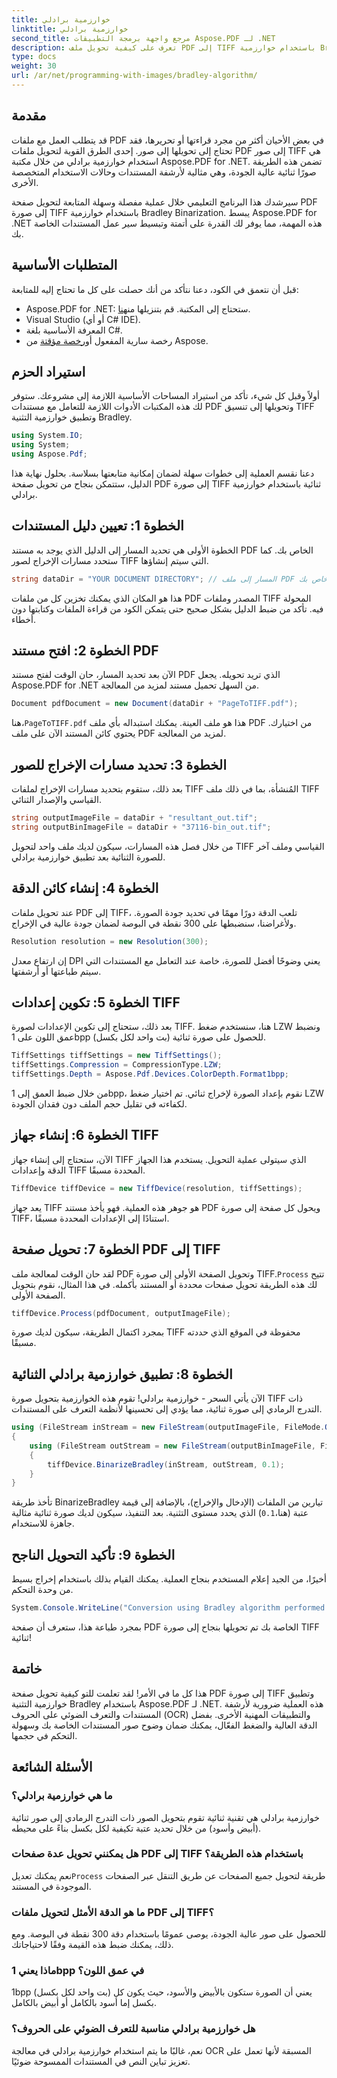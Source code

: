 ```yaml
---
title: خوارزمية برادلي
linktitle: خوارزمية برادلي
second_title: مرجع واجهة برمجة التطبيقات Aspose.PDF لـ .NET
description: تعرف على كيفية تحويل ملف PDF إلى TIFF باستخدام خوارزمية Bradley في Aspose.PDF لـ .NET. دليل خطوة بخطوة، ومتطلبات أساسية، وأسئلة شائعة للتحويل السلس.
type: docs
weight: 30
url: /ar/net/programming-with-images/bradley-algorithm/
---
```

## مقدمة

قد يتطلب العمل مع ملفات PDF في بعض الأحيان أكثر من مجرد قراءتها أو تحريرها، فقد تحتاج إلى تحويلها إلى صور. إحدى الطرق القوية لتحويل ملفات PDF إلى صور TIFF هي استخدام خوارزمية برادلي من خلال مكتبة Aspose.PDF for .NET. تضمن هذه الطريقة صورًا ثنائية عالية الجودة، وهي مثالية لأرشفة المستندات وحالات الاستخدام المتخصصة الأخرى.

سيرشدك هذا البرنامج التعليمي خلال عملية مفصلة وسهلة المتابعة لتحويل صفحة PDF إلى صورة TIFF باستخدام خوارزمية Bradley Binarization. يبسط Aspose.PDF for .NET هذه المهمة، مما يوفر لك القدرة على أتمتة وتبسيط سير عمل المستندات الخاصة بك.

## المتطلبات الأساسية

قبل أن نتعمق في الكود، دعنا نتأكد من أنك حصلت على كل ما تحتاج إليه للمتابعة:

-  Aspose.PDF for .NET: ستحتاج إلى المكتبة. قم بتنزيلها من[هنا](https://releases.aspose.com/pdf/net/).
- Visual Studio (أو أي C# IDE).
- المعرفة الأساسية بلغة C#.
-  رخصة سارية المفعول أو[رخصة مؤقتة](https://purchase.aspose.com/temporary-license/) من Aspose.

## استيراد الحزم

أولاً وقبل كل شيء، تأكد من استيراد المساحات الأساسية اللازمة إلى مشروعك. ستوفر لك هذه المكتبات الأدوات اللازمة للتعامل مع مستندات PDF وتحويلها إلى تنسيق TIFF وتطبيق خوارزمية التثنية Bradley.

```csharp
using System.IO;
using System;
using Aspose.Pdf;
```

دعنا نقسم العملية إلى خطوات سهلة لضمان إمكانية متابعتها بسلاسة. بحلول نهاية هذا الدليل، ستتمكن بنجاح من تحويل صفحة PDF إلى صورة TIFF ثنائية باستخدام خوارزمية برادلي.

## الخطوة 1: تعيين دليل المستندات

الخطوة الأولى هي تحديد المسار إلى الدليل الذي يوجد به مستند PDF الخاص بك. كما ستحدد مسارات الإخراج لصور TIFF التي سيتم إنشاؤها.

```csharp
string dataDir = "YOUR DOCUMENT DIRECTORY"; // المسار إلى ملف PDF الخاص بك
```

هذا هو المكان الذي يمكنك تخزين كل من ملفات PDF المصدر وملفات TIFF المحولة فيه. تأكد من ضبط الدليل بشكل صحيح حتى يتمكن الكود من قراءة الملفات وكتابتها دون أخطاء.

## الخطوة 2: افتح مستند PDF

الآن بعد تحديد المسار، حان الوقت لفتح مستند PDF الذي تريد تحويله. يجعل Aspose.PDF for .NET من السهل تحميل مستند لمزيد من المعالجة.

```csharp
Document pdfDocument = new Document(dataDir + "PageToTIFF.pdf");
```

 هنا،`PageToTIFF.pdf` هذا هو ملف العينة. يمكنك استبداله بأي ملف PDF من اختيارك. يحتوي كائن المستند الآن على ملف PDF لمزيد من المعالجة.

## الخطوة 3: تحديد مسارات الإخراج للصور

بعد ذلك، ستقوم بتحديد مسارات الإخراج لملفات TIFF المُنشأة، بما في ذلك ملف TIFF القياسي والإصدار الثنائي.

```csharp
string outputImageFile = dataDir + "resultant_out.tif";
string outputBinImageFile = dataDir + "37116-bin_out.tif";
```

من خلال فصل هذه المسارات، سيكون لديك ملف واحد لتحويل TIFF القياسي وملف آخر للصورة الثنائية بعد تطبيق خوارزمية برادلي.

## الخطوة 4: إنشاء كائن الدقة

عند تحويل ملفات PDF إلى TIFF، تلعب الدقة دورًا مهمًا في تحديد جودة الصورة. ولأغراضنا، سنضبطها على 300 نقطة في البوصة لضمان جودة عالية في الإخراج.

```csharp
Resolution resolution = new Resolution(300);
```

إن ارتفاع معدل DPI يعني وضوحًا أفضل للصورة، خاصة عند التعامل مع المستندات التي سيتم طباعتها أو أرشفتها.

## الخطوة 5: تكوين إعدادات TIFF

بعد ذلك، ستحتاج إلى تكوين الإعدادات لصورة TIFF. هنا، سنستخدم ضغط LZW ونضبط عمق اللون على 1bpp (بت واحد لكل بكسل) للحصول على صورة ثنائية.

```csharp
TiffSettings tiffSettings = new TiffSettings();
tiffSettings.Compression = CompressionType.LZW;
tiffSettings.Depth = Aspose.Pdf.Devices.ColorDepth.Format1bpp;
```

من خلال ضبط العمق إلى 1bpp، نقوم بإعداد الصورة لإخراج ثنائي. تم اختيار ضغط LZW لكفاءته في تقليل حجم الملف دون فقدان الجودة.

## الخطوة 6: إنشاء جهاز TIFF

الآن، ستحتاج إلى إنشاء جهاز TIFF الذي سيتولى عملية التحويل. يستخدم هذا الجهاز الدقة وإعدادات TIFF المحددة مسبقًا.

```csharp
TiffDevice tiffDevice = new TiffDevice(resolution, tiffSettings);
```

يعد جهاز TIFF هو جوهر هذه العملية. فهو يأخذ مستند PDF ويحول كل صفحة إلى صورة TIFF، استنادًا إلى الإعدادات المحددة مسبقًا.

## الخطوة 7: تحويل صفحة PDF إلى TIFF

 لقد حان الوقت لمعالجة ملف PDF وتحويل الصفحة الأولى إلى صورة TIFF.`Process` تتيح لك هذه الطريقة تحويل صفحات محددة أو المستند بأكمله. في هذا المثال، نقوم بتحويل الصفحة الأولى.

```csharp
tiffDevice.Process(pdfDocument, outputImageFile);
```

بمجرد اكتمال الطريقة، سيكون لديك صورة TIFF محفوظة في الموقع الذي حددته مسبقًا.

## الخطوة 8: تطبيق خوارزمية برادلي الثنائية

الآن يأتي السحر - خوارزمية برادلي! تقوم هذه الخوارزمية بتحويل صورة TIFF ذات التدرج الرمادي إلى صورة ثنائية، مما يؤدي إلى تحسينها لأنظمة التعرف على المستندات.

```csharp
using (FileStream inStream = new FileStream(outputImageFile, FileMode.Open))
{
    using (FileStream outStream = new FileStream(outputBinImageFile, FileMode.Create))
    {
        tiffDevice.BinarizeBradley(inStream, outStream, 0.1);
    }
}
```

 تأخذ طريقة BinarizeBradley تيارين من الملفات (الإدخال والإخراج)، بالإضافة إلى قيمة عتبة (هنا،`0.1`) الذي يحدد مستوى التثنية. بعد التنفيذ، سيكون لديك صورة ثنائية مثالية جاهزة للاستخدام.

## الخطوة 9: تأكيد التحويل الناجح

أخيرًا، من الجيد إعلام المستخدم بنجاح العملية. يمكنك القيام بذلك باستخدام إخراج بسيط من وحدة التحكم.

```csharp
System.Console.WriteLine("Conversion using Bradley algorithm performed successfully!");
```

بمجرد طباعة هذا، ستعرف أن صفحة PDF الخاصة بك تم تحويلها بنجاح إلى صورة TIFF ثنائية!

## خاتمة

هذا كل ما في الأمر! لقد تعلمت للتو كيفية تحويل صفحة PDF إلى صورة TIFF وتطبيق خوارزمية التثنية Bradley باستخدام Aspose.PDF لـ .NET. هذه العملية ضرورية لأرشفة المستندات والتعرف الضوئي على الحروف (OCR) والتطبيقات المهنية الأخرى. بفضل الدقة العالية والضغط الفعّال، يمكنك ضمان وضوح صور المستندات الخاصة بك وسهولة التحكم في حجمها.

## الأسئلة الشائعة

### ما هي خوارزمية برادلي؟
خوارزمية برادلي هي تقنية ثنائية تقوم بتحويل الصور ذات التدرج الرمادي إلى صور ثنائية (أبيض وأسود) من خلال تحديد عتبة تكيفية لكل بكسل بناءً على محيطه.

### هل يمكنني تحويل عدة صفحات PDF إلى TIFF باستخدام هذه الطريقة؟
 نعم يمكنك تعديل`Process` طريقة لتحويل جميع الصفحات عن طريق التنقل عبر الصفحات الموجودة في المستند.

### ما هو الدقة الأمثل لتحويل ملفات PDF إلى TIFF؟
للحصول على صور عالية الجودة، يوصى عمومًا باستخدام دقة 300 نقطة في البوصة. ومع ذلك، يمكنك ضبط هذه القيمة وفقًا لاحتياجاتك.

### ماذا يعني 1bpp في عمق اللون؟
1bpp (بت واحد لكل بكسل) يعني أن الصورة ستكون بالأبيض والأسود، حيث يكون كل بكسل إما أسود بالكامل أو أبيض بالكامل.

### هل خوارزمية برادلي مناسبة للتعرف الضوئي على الحروف؟
نعم، غالبًا ما يتم استخدام خوارزمية برادلي في معالجة OCR المسبقة لأنها تعمل على تعزيز تباين النص في المستندات الممسوحة ضوئيًا.
